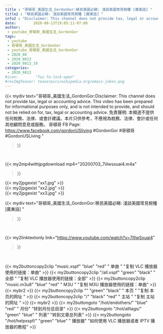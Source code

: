 ```yaml
---
title : "哥頓哥_美國生活_GordonGor:移民美國必睇: 淺談美國常見稅種 [廣東話] "
title2 : "移民美國必睇: 淺談美國常見稅種 [廣東話] "
info2 : "Disclaimer: This channel does not provide tax, legal or accounting advice. This video has been prepared for informational purposes only, and is not intended to provide, and should not be relied on for, tax, legal or accounting advice.    免責聲明: 本頻道不提供任何稅務、法律、或會計建議。本片只供參考，不應視為稅務、法律、會計或任何其他顧問意見或服務。  哥頓哥 FB Page: https://www.facebook.com/gordonUSliving  #GordonGor #哥頓哥 #GordonUSLiving "
date:        2020-08-13T19:05:11-07:00
author:
 - youtube_哥頓哥_美國生活_GordonGor
tags:
 - youtube
 - 哥頓哥_美國生活_GordonGor
 - youtube_哥頓哥_美國生活_GordonGor
 - 2020_08
 - 2020_0813
 - 2020_0813_19
categories:
 - 2020_0813
#icon:        "fas fa-lock-open"
#resImgTeaser: teaserpics/wikipedia.org/emacs-jokes.png
---
```


{{< mydiv text="哥頓哥_美國生活_GordonGor:Disclaimer: This channel does not provide tax, legal or accounting advice. This video has been prepared for informational purposes only, and is not intended to provide, and should not be relied on for, tax, legal or accounting advice.    免責聲明: 本頻道不提供任何稅務、法律、或會計建議。本片只供參考，不應視為稅務、法律、會計或任何其他顧問意見或服務。  哥頓哥 FB Page: https://www.facebook.com/gordonUSliving  #GordonGor #哥頓哥 #GordonUSLiving "
>}}
<br>


{{< my2mp4withjpgdownload mp4="20200703_7iilwsxuai4.m4a"
>}}

{{< my2jpgexist "xx1.jpg" >}}<br>
{{< my2jpgexist "xx2.jpg" >}}<br>
{{< my2jpgexist "xx3.jpg" >}}<br>



{{< mydiv text="哥頓哥_美國生活_GordonGor:移民美國必睇: 淺談美國常見稅種 [廣東話] "
>}}
<br>

{{< my2linktextonly link="https://www.youtube.com/watch?v=7IIlwSxuai4"
>}}


<br>

{{< my2buttoncopy2clip "music.xspf"        "blue"   "red"    " 单曲 "  "复制 VLC 播放器使用的链接：单曲" >}} {{< my2buttoncopy2clip "/all.xspf"         "green"  "black"  " 全部 "  "复制 VLC 播放器使用的链接：全部" >}} {{< my2buttoncopy2clip "music.m3u8"        "blue"   "red"    " M3U  "    "复制 M3U 播放器使用的链接：单曲" >}} {{< mybr2 >}} {{< my2buttoncopy2clip ""                  "green"  "black"  " 本页 "    "复制 本页的网址 " >}} {{< my2buttoncopy2clip "/"                 "black"  "red"    " 主站 "    "复制 主站的网址 " >}} {{< mybr2 >}} {{< my2buttongoto      "/hot/endothers/"   "blue"   "red"    " 月份"   "转到月份总目录" >}} {{< my2buttongoto      "/hot/alltags/"     "green"  "blue"   " 列表"   "转到文章总列表" >}} {{< my2buttongoto      "/hot/helpxspf/"    "green"  "blue"   " 播放器" "如何使用 VLC 播放器或者 IPTV 播放器的教程" >}} 
